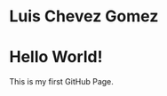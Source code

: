 
<!DOCTYPE html>
<html lang="en">
<head>
    <meta charset="UTF-8">
    <meta name="viewport" content="width=device-width, initial-scale=1.0">
    <h1>Luis Chevez Gomez</h1>
</head>
<body>
    <h1>Hello World!</h1>
    <p>This is my first GitHub Page.</p>
</body>
</html>
